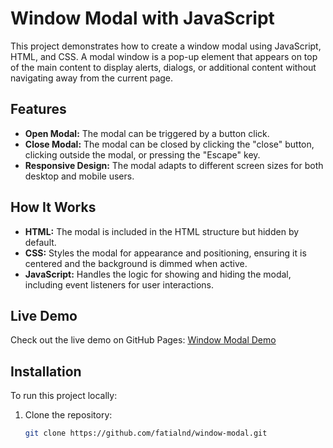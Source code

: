 # Window Modal with JavaScript

This project demonstrates how to create a window modal using JavaScript, HTML, and CSS. A modal window is a pop-up element that appears on top of the main content to display alerts, dialogs, or additional content without navigating away from the current page.

## Features

- **Open Modal:** The modal can be triggered by a button click.
- **Close Modal:** The modal can be closed by clicking the "close" button, clicking outside the modal, or pressing the "Escape" key.
- **Responsive Design:** The modal adapts to different screen sizes for both desktop and mobile users.

## How It Works

- **HTML:** The modal is included in the HTML structure but hidden by default.
- **CSS:** Styles the modal for appearance and positioning, ensuring it is centered and the background is dimmed when active.
- **JavaScript:** Handles the logic for showing and hiding the modal, including event listeners for user interactions.

## Live Demo

Check out the live demo on GitHub Pages: [Window Modal Demo](https://fatialnd.github.io/window-modal/)

## Installation

To run this project locally:

1. Clone the repository:
   ```bash
   git clone https://github.com/fatialnd/window-modal.git
